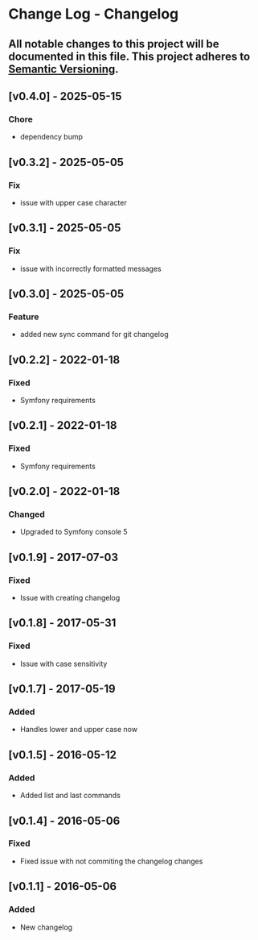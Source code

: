# Change Log - Changelog
All notable changes to this project will be documented in this file.
This project adheres to [Semantic Versioning](http://semver.org/).
----

## [v0.4.0] - 2025-05-15

### Chore
- dependency bump

## [v0.3.2] - 2025-05-05

### Fix
- issue with upper case character

## [v0.3.1] - 2025-05-05

### Fix
-  issue with incorrectly formatted messages

## [v0.3.0] - 2025-05-05

### Feature
-  added new sync command for git changelog

## [v0.2.2] - 2022-01-18

### Fixed
- Symfony requirements

## [v0.2.1] - 2022-01-18

### Fixed
- Symfony requirements

## [v0.2.0] - 2022-01-18

### Changed
- Upgraded to Symfony console 5

## [v0.1.9] - 2017-07-03

### Fixed
- Issue with creating changelog

## [v0.1.8] - 2017-05-31

### Fixed
- Issue with case sensitivity

## [v0.1.7] - 2017-05-19

### Added
- Handles lower and upper case now

## [v0.1.5] - 2016-05-12
### Added
- Added list and last commands

## [v0.1.4] - 2016-05-06
### Fixed
- Fixed issue with not commiting the changelog changes

## [v0.1.1] - 2016-05-06
### Added
- New changelog

